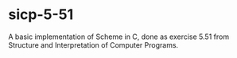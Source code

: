 # sicp-5-51

A basic implementation of Scheme in C, done as exercise 5.51 from Structure and Interpretation of Computer Programs.
